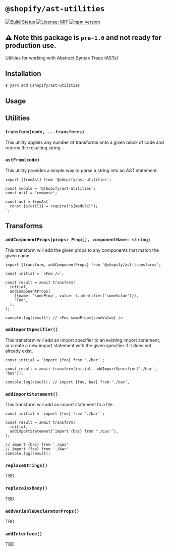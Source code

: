 # `@shopify/ast-utilities`

[![Build Status](https://travis-ci.org/Shopify/quilt.svg?branch=master)](https://travis-ci.org/Shopify/quilt)
[![License: MIT](https://img.shields.io/badge/License-MIT-green.svg)](LICENSE.md) [![npm version](https://badge.fury.io/js/%40shopify%2Fast-utilities.svg)](https://badge.fury.io/js/%40shopify%2Fast-utilities.svg)

## ⚠ Note this package is `pre-1.0` and not ready for production use.

Utilities for working with Abstract Syntax Trees (ASTs)

## Installation

```bash
$ yarn add @shopify/ast-utilities
```

## Usage

## Utilities

### `transform(code, ...transforms)`

This utility applies any number of transforms onto a given block of code and returns the resulting string.

### `astFrom(code)`

This utility provides a simple way to parse a string into an AST statement.

```
import {fromAst} from '@shopify/ast-utilities';

const module = '@shopify/ast-utilities';
const util = 'compose';

const ast = fromAst`
  const {${util}} = require("${module}");
`;
```

## Transforms

### `addComponentProps(props: Prop[], componentName: string)`

This transform will add the given props to any components that match the given name.

```tsx
import {transform, addComponentProps} from '@shopify/ast-transforms';

const initial = `<Foo />`;

const result = await transform(
  initial,
  addComponentProps(
    [{name: 'someProp', value: t.identifier('someValue')}],
    'Foo',
  ),
);

console.log(result); // <Foo someProp={someValue} />
```

### `addImportSpecifier()`

This transform will add an import specifier to an existing import statement, or create a new import statement with the given specifier if it does not already exist.

```tsx
const initial = `import {foo} from './bar'`;

const result = await transform(initial, addImportSpecifier('./bar', 'baz'));

console.log(result); // import {foo, baz} from './bar',
```

### `addImportStatement()`

This transform will add an import statement to a file.

```tsx
const initial = `import {foo} from './bar'`;

const result = await transform(
  initial,
  addImportStatement(`import {baz} from './qux'`),
);

// import {baz} from './qux'
// import {foo} from './bar'
console.log(result);
```

### `replaceStrings()`

TBD

### `replaceJsxBody()`

TBD

### `addVariableDeclaratorProps()`

TBD

### `addInterface()`

TBD
